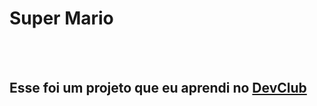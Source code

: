 <h1>Super Mario</h1>
<br>
<br>
<h2>Esse foi um projeto que eu aprendi no <a href="https://rodolfomori.com.br/devclub" target="_blank">DevClub</a></h2>
